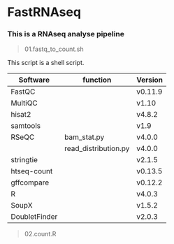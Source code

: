 # FastRNAseq
### This is a RNAseq analyse pipeline
> 01.fastq_to_count.sh

This script is a shell script. 

| Software | function | Version |
| ------------ | ------------ | ----------- |
| FastQC | | v0.11.9 |
| MultiQC | | v1.10 |
| hisat2 | | v4.8.2 |
| samtools | | v1.9 |
| RSeQC | bam_stat.py | v4.0.0 |
|  | read_distribution.py | v4.0.0 |
| stringtie | | v2.1.5 |
| htseq-count |  | v0.13.5 |
| gffcompare |  | v0.12.2 |
| R || v4.0.3 |
| SoupX || v1.5.2 |
| DoubletFinder || v2.0.3 |
> 02.count.R
